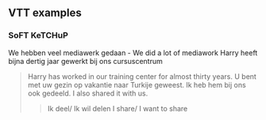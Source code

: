 ## VTT examples

### SoFT KeTCHuP

We hebben veel mediawerk gedaan - We did a lot of mediawork
Harry heeft bijna dertig jaar gewerkt bij ons cursuscentrum

> Harry has worked in our training center for almost thirty years.
> U bent met uw gezin op vakantie naar Turkije geweest.
> Ik heb hem bij ons ook gedeeld.
> I also shared it with us.
>
> > Ik deel/ Ik wil delen
> > I share/ I want to share
